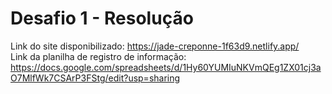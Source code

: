 # Desafio 1 - Resolução 
Link do site disponibilizado: https://jade-creponne-1f63d9.netlify.app/<br>
Link da planilha de registro de informação: https://docs.google.com/spreadsheets/d/1Hy60YUMIuNKVmQEg1ZX01cj3aO7MlfWk7CSArP3FStg/edit?usp=sharing

